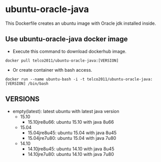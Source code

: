 # ubuntu-oracle-java
This Dockerfile creates an ubuntu image with Oracle jdk installed inside.

## Use ubuntu-oracle-java docker image

* Execute this command to download dockerhub image.

`docker pull telco2011/ubuntu-oracle-java:[VERSION]`

* Or create container with bash access.

`docker run --name ubuntu-bash -i -t telco2011/ubuntu-oracle-java:[VERSION] /bin/bash`


## VERSIONS
* empty(latest): latest ubuntu with latest java version
    * 15.10
        * 15.10jre8u66: ubuntu 15.10 with java 8u66
    * 15.04
        * 15.04jre8u45: ubuntu 15.04 with java 8u45
        * 15.04jre7u80: ubuntu 15.04 with java 7u80
    * 14.10
        * 14.10jre8u45: ubuntu 14.10 with java 8u45
        * 14.10jre7u80: ubuntu 14.10 with java 7u80